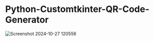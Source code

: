 # Python-Customtkinter-QR-Code-Generator
![Screenshot 2024-10-27 120556](https://github.com/user-attachments/assets/5d545c00-4761-42fb-8bc8-19e6c15e6819)
